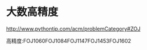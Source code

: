 # 大数高精度



http://www.pythontip.com/acm/problemCategory#ZOJ


高精度:FOJ1060FOJ1084FOJ1147FOJ1453FOJ1602